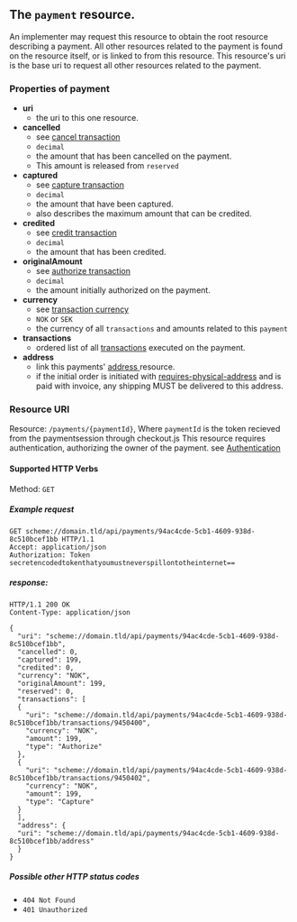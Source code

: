 ## The `payment` resource.
An implementer may request this resource to obtain the root resource describing a payment.
All other resources related to the payment is found on the resource itself, or is linked to from this resource.
This resource's uri is the base uri to request all other resources related to the payment.

### Properties of payment
 * **uri**
    * the uri to this one resource.
 * **cancelled**
    * see [cancel transaction](transaction/#cancel)
    * `decimal`
    * the amount that has been cancelled on the payment.
    * This amount is released from `reserved`    
 * **captured**
    * see [capture transaction](transaction/#capture)
    * `decimal`
    * the amount that have been captured.
    * also describes the maximum amount that can be credited.
 * **credited**
    * see [credit transaction](transaction/#credit)
    * `decimal`
    * the amount that has been credited.
 * **originalAmount**
    * see [authorize transaction](transaction/#authorize)    
    * `decimal`
    * the amount initially authorized on the payment.
 * **currency**
    * see [transaction currency](transaction/#currency)    
    * `NOK` or `SEK`
    * the currency of all `transactions` and amounts related to this `payment`
 * **transactions**
    * ordered list of all [transactions](transaction) executed on the payment.
 * **address**
    * link this payments' [address ](address) resource.
    * if the initial order is initiated with [requires-physical-address](configurationReference/#requires-physical-address) and is paid with invoice, any shipping MUST be delivered to this address.



### Resource URI
Resource:  `/payments/{paymentId}`, Where `paymentId` is the token recieved from the paymentsession through checkout.js
This resource requires authentication, authorizing the owner of the payment. see [Authentication](authentication/#back-end-authentication)

#### Supported HTTP Verbs
Method:    `GET`


##### Example request

    GET scheme://domain.tld/api/payments/94ac4cde-5cb1-4609-938d-8c510bcef1bb HTTP/1.1
    Accept: application/json
    Authorization: Token secretencodedtokenthatyoumustneverspillontotheinternet==

##### response:

    HTTP/1.1 200 OK
    Content-Type: application/json

    {
      "uri": "scheme://domain.tld/api/payments/94ac4cde-5cb1-4609-938d-8c510bcef1bb",
      "cancelled": 0,
      "captured": 199,
      "credited": 0,
      "currency": "NOK",
      "originalAmount": 199,
      "reserved": 0,
      "transactions": [
      {
        "uri": "scheme://domain.tld/api/payments/94ac4cde-5cb1-4609-938d-8c510bcef1bb/transactions/9450400",
        "currency": "NOK",
        "amount": 199,
        "type": "Authorize"
      },
      {
        "uri": "scheme://domain.tld/api/payments/94ac4cde-5cb1-4609-938d-8c510bcef1bb/transactions/9450402",
        "currency": "NOK",
        "amount": 199,
        "type": "Capture"
      }
      ],
      "address": {
      "uri": "scheme://domain.tld/api/payments/94ac4cde-5cb1-4609-938d-8c510bcef1bb/address"
      }
    }

##### Possible other HTTP status codes
 * `404 Not Found`
 * `401 Unauthorized`
